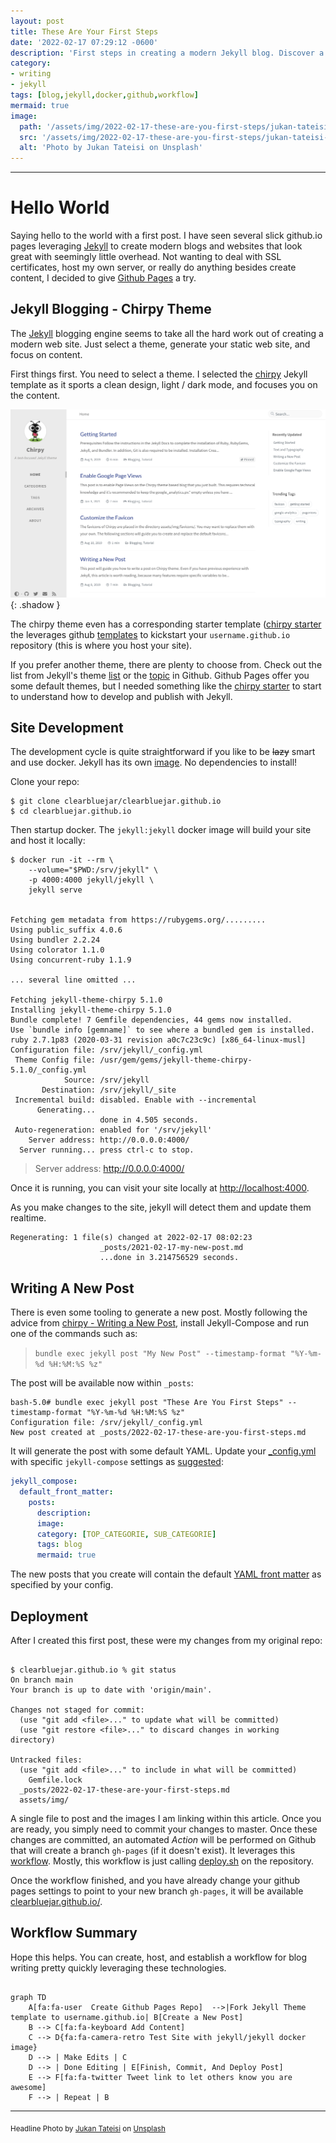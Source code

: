 ```yaml
---
layout: post
title: These Are Your First Steps
date: '2022-02-17 07:29:12 -0600'
description: 'First steps in creating a modern Jekyll blog. Discover a simple development workflow leveraging Docker, Github, and Jekyll to create a great looking static site.'
category:
- writing
- jekyll
tags: [blog,jekyll,docker,github,workflow]
mermaid: true
image:
  path: '/assets/img/2022-02-17-these-are-you-first-steps/jukan-tateisi-bJhT_8nbUA0-unsplash.jpg' 
  src: '/assets/img/2022-02-17-these-are-you-first-steps/jukan-tateisi-bJhT_8nbUA0-unsplash.jpg'
  alt: 'Photo by Jukan Tateisi on Unsplash'
---
```


---

# Hello World

Saying hello to the world with a first post. I have seen several slick github.io pages leveraging [Jekyll](https://jekyllrb.com/) to create modern blogs and websites that look great with seemingly little overhead. Not wanting to deal with SSL certificates, host my own server, or really do anything besides create content, I decided to give [Github Pages](https://pages.github.com/) a try.  

## Jekyll Blogging - Chirpy Theme

The [Jekyll](https://docs.github.com/en/pages/setting-up-a-github-pages-site-with-jekyll/about-github-pages-and-jekyll) blogging engine seems to take all the hard work out of creating a modern web site.  Just select a theme, generate your static web site, and focus on content. 

First things first. You need to select a theme. I selected the [chirpy](https://github.com/cotes2020/jekyll-theme-chirpy/) Jekyll template as it sports a clean design, light / dark mode, and focuses you on the content.

![chirpy](/assets/img/2022-02-17-these-are-you-first-steps/chirpy-clip.png){: .shadow }

The chirpy theme even has a corresponding starter template ([chirpy starter](https://github.com/cotes2020/chirpy-starter/) the leverages github [templates](https://github.blog/2019-06-06-generate-new-repositories-with-repository-templates/) to kickstart your `username.github.io` repository (this is where you host your site).

If you prefer another theme, there are plenty to choose from.  Check out the list from Jekyll's theme [list](https://jekyllrb.com/docs/themes/) or the [topic](https://github.com/topics/jekyll-theme) in Github. Github Pages offer you some default themes, but I needed something like the [chirpy starter](https://github.com/cotes2020/chirpy-starter/) to start to understand how to develop and publish with Jekyll.


## Site Development

The development cycle is quite straightforward if you like to be ~~lazy~~ smart and  use docker. Jekyll has its own [image](https://hub.docker.com/r/jekyll/jekyll/dockerfile/). No dependencies to install!  

Clone your repo:
```terminal
$ git clone clearbluejar/clearbluejar.github.io
$ cd clearbluejar.github.io
```

Then startup docker. The `jekyll:jekyll` docker image will build your site and host it locally:

```terminal
$ docker run -it --rm \
    --volume="$PWD:/srv/jekyll" \
    -p 4000:4000 jekyll/jekyll \
    jekyll serve


Fetching gem metadata from https://rubygems.org/.........
Using public_suffix 4.0.6
Using bundler 2.2.24
Using colorator 1.1.0
Using concurrent-ruby 1.1.9

... several line omitted ...

Fetching jekyll-theme-chirpy 5.1.0
Installing jekyll-theme-chirpy 5.1.0
Bundle complete! 7 Gemfile dependencies, 44 gems now installed.
Use `bundle info [gemname]` to see where a bundled gem is installed.
ruby 2.7.1p83 (2020-03-31 revision a0c7c23c9c) [x86_64-linux-musl]
Configuration file: /srv/jekyll/_config.yml
 Theme Config file: /usr/gem/gems/jekyll-theme-chirpy-5.1.0/_config.yml
            Source: /srv/jekyll
       Destination: /srv/jekyll/_site
 Incremental build: disabled. Enable with --incremental
      Generating...
                    done in 4.505 seconds.
 Auto-regeneration: enabled for '/srv/jekyll'
    Server address: http://0.0.0.0:4000/
  Server running... press ctrl-c to stop.      

```

> Server address: http://0.0.0.0:4000/

Once it is running, you can visit your site locally at [http://localhost:4000](http://localhost:4000).

As you make changes to the site, jekyll will detect them and update them realtime.

```terminal
Regenerating: 1 file(s) changed at 2022-02-17 08:02:23
                    _posts/2021-02-17-my-new-post.md
                    ...done in 3.214756529 seconds.
```

## Writing A New Post

There is even some tooling to generate a new post. Mostly following the advice from [chirpy - Writing a New Post](https://chirpy.cotes.page/posts/write-a-new-post/), install Jekyll-Compose and run one of the commands such as:

> `bundle exec jekyll post "My New Post" --timestamp-format "%Y-%m-%d %H:%M:%S %z"`

The post will be available now within `_posts`:
```terminal
bash-5.0# bundle exec jekyll post "These Are You First Steps" --timestamp-format "%Y-%m-%d %H:%M:%S %z"
Configuration file: /srv/jekyll/_config.yml
New post created at _posts/2022-02-17-these-are-you-first-steps.md
```

It will generate the post with some default YAML. Update your [_config.yml](https://github.com/clearbluejar/clearbluejar.github.io/blob/main/_config.yml) with specific `jekyll-compose` settings as [suggested](https://github.com/jekyll/jekyll-compose#:~:text=Set%20default%20front%20matter%20for%20drafts%20and%20posts):

```yaml
jekyll_compose:
  default_front_matter:
    posts:
      description:
      image:
      category: [TOP_CATEGORIE, SUB_CATEGORIE]
      tags: blog
      mermaid: true
```

The new posts that you create will contain the default [YAML front matter](https://jekyllrb.com/docs/front-matter/) as specified by your config.


## Deployment

After I created this first post, these were my changes from my original repo:

```terminal

$ clearbluejar.github.io % git status
On branch main
Your branch is up to date with 'origin/main'.

Changes not staged for commit:
  (use "git add <file>..." to update what will be committed)
  (use "git restore <file>..." to discard changes in working directory)
  
Untracked files:
  (use "git add <file>..." to include in what will be committed)
    Gemfile.lock
  _posts/2022-02-17-these-are-your-first-steps.md
  assets/img/

```

A single file to post and the images I am linking within this article. Once you are ready, you simply need to commit your changes to master. Once these changes are committed, an automated *Action* will be performed on Github that will create a branch `gh-pages` (if it doesn't exist). It leverages this [workflow](https://github.com/cotes2020/chirpy-starter/blob/main/.github/workflows/pages-deploy.yml). Mostly, this workflow is just calling [deploy.sh](https://github.com/clearbluejar/clearbluejar.github.io/blob/main/tools/deploy.sh) on the repository.

Once the workflow finished, and you have already change your github pages settings to point to your new branch `gh-pages`, it will be available [clearbluejar.github.io/](https://clearbluejar.github.io/).

## Workflow Summary

Hope this helps. You can create, host, and establish a workflow for blog writing pretty quickly leveraging these technologies.

```mermaid

graph TD
    A[fa:fa-user  Create Github Pages Repo]  -->|Fork Jekyll Theme template to username.github.io| B[Create a New Post]
    B --> C[fa:fa-keyboard Add Content]
    C --> D{fa:fa-camera-retro Test Site with jekyll/jekyll docker image}
    D --> | Make Edits | C
    D --> | Done Editing | E[Finish, Commit, And Deploy Post]
    E --> F[fa:fa-twitter Tweet link to let others know you are awesome]
    F --> | Repeat | B
```

---
<sub>Headline Photo by <a href="https://unsplash.com/@tateisimikito?utm_source=unsplash&utm_medium=referral&utm_content=creditCopyText">Jukan Tateisi</a> on <a href="https://unsplash.com/s/photos/first-steps?utm_source=unsplash&utm_medium=referral&utm_content=creditCopyText">Unsplash</a></sub>
